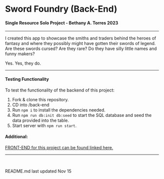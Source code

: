 # Sword Foundry (Back-End)

####  Single Resource Solo Project - Bethany A. Torres 2023

***

I created this app to showcase the smiths and traders behind the heroes of fantasy and where they possibly might have gotten their swords of legend. Are these swords cursed? Are they rare? Do they have silly little names and funny makers? 

Yes. Yes, they do.

***

#### Testing Functionality

To test the functionality of the backend of this project:

1. Fork & clone this repository.
2. CD into /back-end
3. Run `npm i` to install the dependencies needed.
4. Run `npm run db:init db:seed` to start the SQL database and seed the data provided into the table.
5. Start server with `npm run start`. 

#### Additional:

[FRONT-END for this project can be found linked here.](https://github.com/figgeryboo/sword-foundry_front-end)



***
<br/>

README.md last updated Nov 15

